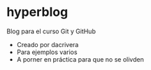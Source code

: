 # hyperblog
Blog para el curso Git y GitHub

* Creado por dacrivera
* Para ejemplos varios
* A porner en práctica para que no se olivden
